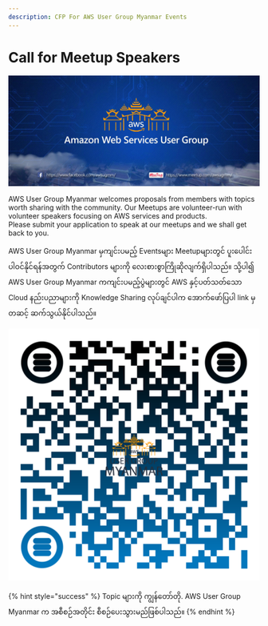 ```yaml
---
description: CFP For AWS User Group Myanmar Events
---
```


# Call for Meetup Speakers

![AWS User Group Myanmar](.gitbook/assets/65467247_884595288552038_4707545582485372928_n.jpg)

AWS User Group Myanmar welcomes proposals from members with topics worth sharing with the community. Our Meetups are volunteer-run with volunteer speakers focusing on AWS services and products.   
Please submit your application to speak at our meetups and we shall get back to you.

AWS User Group Myanmar မှကျင်းပမည့် Eventsများ Meetupများတွင် ပူးပေါင်းပါဝင်နိုင်ရန်အတွက် Contributors များကို လေးစားစွာကြိုဆိုလျက်ရှိပါသည်။ သို့ပါ၍ AWS User Group Myanmar ကကျင်းပမည့်ပွဲများတွင် AWS နှင့်ပတ်သတ်သော Cloud နည်းပညာများကို Knowledge Sharing လုပ်ချင်ပါက အောက်ဖော်ပြပါ link မှတဆင့် ဆက်သွယ်နိုင်ပါသည်။  


![AWSUGMM Speaker Registration](.gitbook/assets/cfp-new.png)



{% hint style="success" %}
Topic များကို ကျွန်တော်တို. AWS User Group Myanmar က အစီစဉ်အတိုင်း စီစဉ်ပေးသွားမည်ဖြစ်ပါသည်။ 
{% endhint %}





